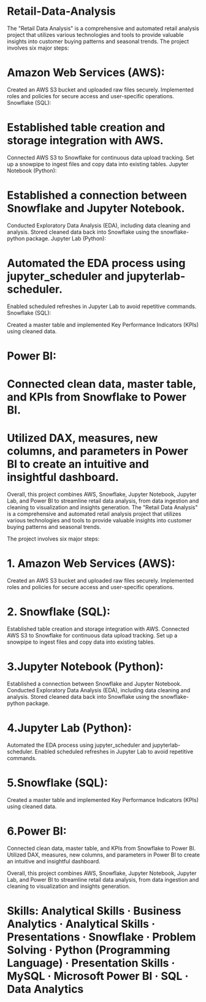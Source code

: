 # Retail-Data-Analysis

The "Retail Data Analysis" is a comprehensive and automated retail analysis project that utilizes various technologies and tools to provide valuable insights into customer buying patterns and seasonal trends. The project involves six major steps:

# Amazon Web Services (AWS):

Created an AWS S3 bucket and uploaded raw files securely.
Implemented roles and policies for secure access and user-specific operations.
Snowflake (SQL):

# Established table creation and storage integration with AWS.
Connected AWS S3 to Snowflake for continuous data upload tracking.
Set up a snowpipe to ingest files and copy data into existing tables.
Jupyter Notebook (Python):

# Established a connection between Snowflake and Jupyter Notebook.
Conducted Exploratory Data Analysis (EDA), including data cleaning and analysis.
Stored cleaned data back into Snowflake using the snowflake-python package.
Jupyter Lab (Python):

# Automated the EDA process using jupyter_scheduler and jupyterlab-scheduler.
Enabled scheduled refreshes in Jupyter Lab to avoid repetitive commands.
Snowflake (SQL):

Created a master table and implemented Key Performance Indicators (KPIs) using cleaned data.
# Power BI:

# Connected clean data, master table, and KPIs from Snowflake to Power BI.
# Utilized DAX, measures, new columns, and parameters in Power BI to create an intuitive and insightful dashboard.

Overall, this project combines AWS, Snowflake, Jupyter Notebook, Jupyter Lab, and Power BI to streamline retail data analysis, from data ingestion and cleaning to visualization and insights generation.
The "Retail Data Analysis" is a comprehensive and automated retail analysis project that utilizes various technologies and tools to provide valuable insights into customer buying patterns and seasonal trends. 

The project involves six major steps: 

# 1. Amazon Web Services (AWS): 
Created an AWS S3 bucket and uploaded raw files securely. Implemented roles and policies for secure access and user-specific operations. 

# 2. Snowflake (SQL): 
Established table creation and storage integration with AWS. Connected AWS S3 to Snowflake for continuous data upload tracking. Set up a snowpipe to ingest files and copy data into existing tables. 

# 3.Jupyter Notebook (Python): 
Established a connection between Snowflake and Jupyter Notebook. Conducted Exploratory Data Analysis (EDA), including data cleaning and analysis. Stored cleaned data back into Snowflake using the snowflake-python package.

# 4.Jupyter Lab (Python): 
Automated the EDA process using jupyter_scheduler and jupyterlab-scheduler. Enabled scheduled refreshes in Jupyter Lab to avoid repetitive commands.

# 5.Snowflake (SQL): 
Created a master table and implemented Key Performance Indicators (KPIs) using cleaned data. 

# 6.Power BI: 
Connected clean data, master table, and KPIs from Snowflake to Power BI. Utilized DAX, measures, new columns, and parameters in Power BI to create an intuitive and insightful dashboard.

Overall, this project combines AWS, Snowflake, Jupyter Notebook, Jupyter Lab, and Power BI to streamline retail data analysis, from data ingestion and cleaning to visualization and insights generation.

# Skills: Analytical Skills · Business Analytics · Analytical Skills · Presentations · Snowflake · Problem Solving · Python (Programming Language) · Presentation Skills · MySQL · Microsoft Power BI · SQL · Data Analytics
